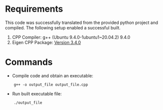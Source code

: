 # Requirements

This code was successfully translated from the provided python project and compiled. The following setup enabled a successful built.

1. CPP Compiler: g++ (Ubuntu 9.4.0-1ubuntu1~20.04.2) 9.4.0
2. Eigen CPP Package: [Version 3.4.0](https://eigen.tuxfamily.org/index.php?title=Main_Page)


# Commands
* Compile code and obtain an executable:

```
    g++ -o output_file output_file.cpp
```

* Run built executable file:

```
    ./output_file
```